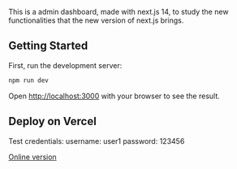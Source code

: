 This is a admin dashboard, made with next.js 14, to study the new functionalities that the new version of next.js brings.

## Getting Started

First, run the development server:

```bash
npm run dev
```

Open [http://localhost:3000](http://localhost:3000) with your browser to see the result.

## Deploy on Vercel

Test credentials:
username: user1
password: 123456

[Online version](https://admin-dashboard-kcbsfsyd8-jose-alves-projects.vercel.app)
